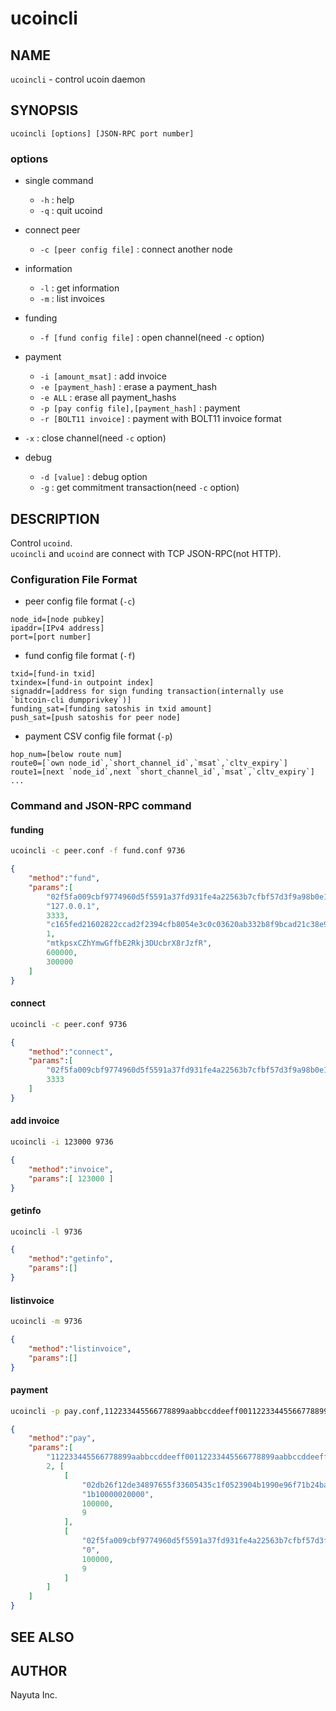 # ucoincli

## NAME

`ucoincli` - control ucoin daemon

## SYNOPSIS

    ucoincli [options] [JSON-RPC port number]

### options

* single command
  * `-h` : help
  * `-q` : quit ucoind

* connect peer
  * `-c [peer config file]` : connect another node

* information
  * `-l` : get information
  * `-m` : list invoices

* funding
  * `-f [fund config file]` : open channel(need `-c` option)

* payment
  * `-i [amount_msat]` : add invoice
  * `-e [payment_hash]` : erase a payment_hash
  * `-e ALL` : erase all payment_hashs
  * `-p [pay config file],[payment_hash]` : payment
  * `-r [BOLT11 invoice]`  : payment with BOLT11 invoice format

* `-x` : close channel(need `-c` option)

* debug
  * `-d [value]` : debug option
  * `-g` : get commitment transaction(need `-c` option)

## DESCRIPTION

Control `ucoind`.  
`ucoincli` and `ucoind` are connect with TCP JSON-RPC(not HTTP).

### Configuration File Format

* peer config file format (`-c`)

```text
node_id=[node pubkey]
ipaddr=[IPv4 address]
port=[port number]
```

* fund config file format (`-f`)

```text
txid=[fund-in txid]
txindex=[fund-in outpoint index]
signaddr=[address for sign funding transaction(internally use `bitcoin-cli dumpprivkey`)]
funding_sat=[funding satoshis in txid amount]
push_sat=[push satoshis for peer node]
```

* payment CSV config file format (`-p`)

```text
hop_num=[below route num]
route0=[`own node_id`,`short_channel_id`,`msat`,`cltv_expiry`]
route1=[next `node_id`,next `short_channel_id`,`msat`,`cltv_expiry`]
...
```

### Command and JSON-RPC command

#### funding

```bash
ucoincli -c peer.conf -f fund.conf 9736
```

```json
{
    "method":"fund",
    "params":[
        "02f5fa009cbf9774960d5f5591a37fd931fe4a22563b7cfbf57d3f9a98b0e11882",
        "127.0.0.1",
        3333,
        "c165fed21602822ccad2f2394cfb8054e3c0c03620ab332b8f9bcad21c38e902",
        1,
        "mtkpsxCZhYmwGffbE2Rkj3DUcbrX8rJzfR",
        600000,
        300000
    ]
}
```

#### connect

```bash
ucoincli -c peer.conf 9736
```

```json
{
    "method":"connect",
    "params":[
        "02f5fa009cbf9774960d5f5591a37fd931fe4a22563b7cfbf57d3f9a98b0e11882","127.0.0.1",
        3333
    ]
}
```

#### add invoice

```bash
ucoincli -i 123000 9736
```

```json
{
    "method":"invoice",
    "params":[ 123000 ]
}
```

#### getinfo

```bash
ucoincli -l 9736
```

```json
{
    "method":"getinfo",
    "params":[]
}
```

#### listinvoice

```bash
ucoincli -m 9736
```

```json
{
    "method":"listinvoice",
    "params":[]
}
```

#### payment

```bash
ucoincli -p pay.conf,112233445566778899aabbccddeeff00112233445566778899aabbccddeeff00 9736
```

```json
{
    "method":"pay",
    "params":[
        "112233445566778899aabbccddeeff00112233445566778899aabbccddeeff00",
        2, [
            [
                "02db26f12de34897655f33605435c1f0523904b1990e96f71b24ba07074aadb946",
                "1b10000020000",
                100000,
                9
            ],
            [
                "02f5fa009cbf9774960d5f5591a37fd931fe4a22563b7cfbf57d3f9a98b0e11882",
                "0",
                100000,
                9
            ]
        ]
    ]
}
```

## SEE ALSO

## AUTHOR

Nayuta Inc.